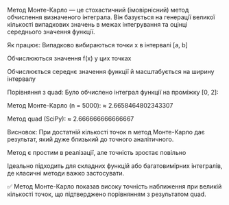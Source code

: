 Метод Монте-Карло — це стохастичний (імовірнісний) метод обчислення визначеного інтеграла. Він базується на генерації великої кількості випадкових значень в межах інтегрування та оцінці середнього значення функції.

Як працює:
Випадково вибираються точки x в інтервалі [a, b]

Обчислюються значення f(x) у цих точках

Обчислюється середнє значення функції й масштабується на ширину інтервалу

Порівняння з quad:
Було обчислено інтеграл функції на проміжку [0, 2]:

Метод Монте-Карло (n = 5000): ≈ 2.6658464802343307

Метод quad (SciPy): ≈ 2.666666666666667

Висновок:
При достатній кількості точок n метод Монте-Карло дає результат, який дуже близький до точного аналітичного.

Метод є простим в реалізації, але точність зростає повільно

Ідеально підходить для складних функцій або багатовимірних інтегралів, де класичні методи важко застосувати.

✅ Метод Монте-Карло показав високу точність наближення при великій кількості точок, що підтверджено порівнянням з результатом quad.
